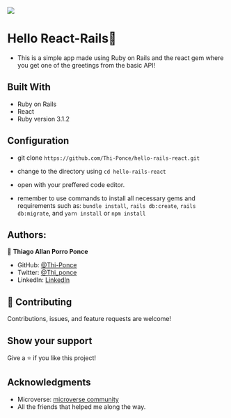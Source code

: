 ![](https://img.shields.io/badge/Microverse-blueviolet)

# Hello React-Rails📝

- This is a simple app made using Ruby on Rails and the react gem where you get one of the greetings from the basic API!

## Built With

- Ruby on Rails
- React
- Ruby version 3.1.2

## Configuration

* git clone `https://github.com/Thi-Ponce/hello-rails-react.git`

* change to the directory using `cd hello-rails-react`

* open with your preffered code editor.

* remember to use commands to install all necessary gems and requirements such as: `bundle install`, `rails db:create`, `rails db:migrate`, and `yarn install` or `npm install`

## Authors:

👤 **Thiago Allan Porro Ponce**

- GitHub: [@Thi-Ponce](https://github.com/Thi-Ponce)
- Twitter: [@Thi_ponce](https://twitter.com/Thi_ponce)
- LinkedIn: [LinkedIn](https://linkedin.com/in/thiago-ponce)

## 🤝 Contributing

Contributions, issues, and feature requests are welcome!

## Show your support

Give a ⭐️ if you like this project!

## Acknowledgments

- Microverse: [microverse community](https://github.com/microverseinc)
- All the friends that helped me along the way.
